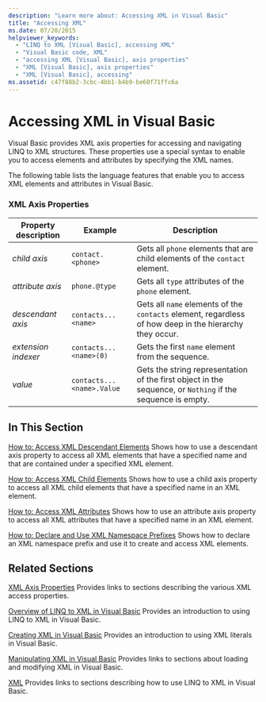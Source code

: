```yaml
---
description: "Learn more about: Accessing XML in Visual Basic"
title: "Accessing XML"
ms.date: 07/20/2015
helpviewer_keywords:
  - "LINQ to XML [Visual Basic], accessing XML"
  - "Visual Basic code, XML"
  - "accessing XML [Visual Basic], axis properties"
  - "XML [Visual Basic], axis properties"
  - "XML [Visual Basic], accessing"
ms.assetid: c47f88b2-3cbc-4bb1-b4b9-be60f71ffc6a
---
```

# Accessing XML in Visual Basic

Visual Basic provides XML axis properties for accessing and navigating LINQ to XML structures. These properties use a special syntax to enable you to access elements and attributes by specifying the XML names.

 The following table lists the language features that enable you to access XML elements and attributes in Visual Basic.

### XML Axis Properties

|Property description|Example|Description|
|--------------------------|-------------|-----------------|
|*child axis*|`contact.<phone>`|Gets all `phone` elements that are child elements of the `contact` element.|
|*attribute axis*|`phone.@type`|Gets all `type` attributes of the `phone` element.|
|*descendant axis*|`contacts...<name>`|Gets all `name` elements of the `contacts` element, regardless of how deep in the hierarchy they occur.|
|*extension indexer*|`contacts...<name>(0)`|Gets the first `name` element from the sequence.|
|*value*|`contacts...<name>.Value`|Gets the string representation of the first object in the sequence, or `Nothing` if the sequence is empty.|

## In This Section

 [How to: Access XML Descendant Elements](how-to-access-xml-descendant-elements.md)
 Shows how to use a descendant axis property to access all XML elements that have a specified name and that are contained under a specified XML element.

 [How to: Access XML Child Elements](how-to-access-xml-child-elements.md)
 Shows how to use a child axis property to access all XML child elements that have a specified name in an XML element.

 [How to: Access XML Attributes](how-to-access-xml-attributes.md)
 Shows how to use an attribute axis property to access all XML attributes that have a specified name in an XML element.

 [How to: Declare and Use XML Namespace Prefixes](how-to-declare-and-use-xml-namespace-prefixes.md)
 Shows how to declare an XML namespace prefix and use it to create and access XML elements.

## Related Sections

 [XML Axis Properties](../../../language-reference/xml-axis/index.md)
 Provides links to sections describing the various XML access properties.

 [Overview of LINQ to XML in Visual Basic](overview-of-linq-to-xml.md)
 Provides an introduction to using LINQ to XML in Visual Basic.

 [Creating XML in Visual Basic](creating-xml.md)
 Provides an introduction to using XML literals in Visual Basic.

 [Manipulating XML in Visual Basic](manipulating-xml.md)
 Provides links to sections about loading and modifying XML in Visual Basic.

 [XML](index.md)
 Provides links to sections describing how to use LINQ to XML in Visual Basic.
